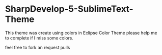 SharpDevelop-5-SublimeText-Theme
================================

This theme was create using colors in Eclipse Color Theme please help me to complete if I miss some colors.

feel free to fork an request pulls